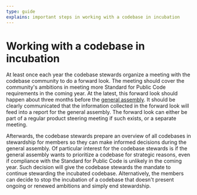 ```yaml
---
type: guide
explains: important steps in working with a codebase in incubation
---
```


# Working with a codebase in incubation

At least once each year the codebase stewards organize a meeting with the codebase community to do a forward look.
The meeting should cover the community's ambitions in meeting more Standard for Public Code requirements in the coming year.
At the latest, this forward look should happen about three months before the [general assembly](../../organization/governance-model.md#general-assembly).
It should be clearly communicated that the information collected in the forward look will feed into a report for the general assembly.
The forward look can either be part of a regular product steering meeting if such exists, or a separate meeting.

Afterwards, the codebase stewards prepare an overview of all codebases in stewardship for members so they can make informed decisions during the general assembly.
Of particular interest for the codebase stewards is if the general assembly wants to prioritize a codebase for strategic reasons, even if compliance with the Standard for Public Code is unlikely in the coming year.
Such decision will give the codebase stewards the mandate to continue stewarding the incubated codebase.
Alternatively, the members can decide to stop the incubation of a codebase that doesn't present ongoing or renewed ambitions and simply end stewardship.
